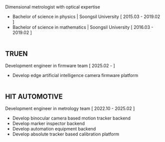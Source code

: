 ##
Dimensional metrologist with optical expertise
- Bachelor of science in physics | Soongsil University [ 2015.03 - 2019.02 ]
- Bachelor of science in mathematics | Soongsil University [ 2016.03 - 2019.02 ]
<br/></br>
## TRUEN ##
Development engineer in firmware team [ 2025.02 - ]
- Develop edge artificial intelligence camera firmware platform
<br/></br>
## HIT AUTOMOTIVE ## 
Development engineer in metrology team [ 2022.10 - 2025.02 ]
- Develop binocular camera based motion tracker backend
- Develop marker inspector backend
- Develop automation equipment backend
- Develop absolute tracker based calibration platform
<!---
Metrologist-Vian/Metrologist-Vian is a ✨ special ✨ repository because its `README.md` (this file) appears on your GitHub profile.
You can click the Preview link to take a look at your changes.
--->

